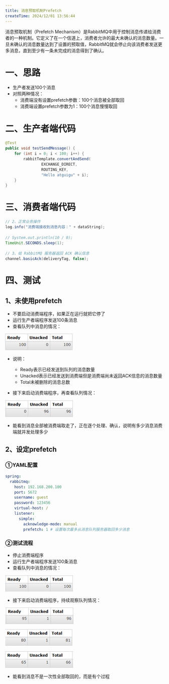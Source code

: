 ```yaml
---
title: 消息预取机制Prefetch
createTime: 2024/12/01 13:56:44
---
```


消息预取机制（Prefetch Mechanism）是RabbitMQ中用于控制消息传递给消费者的一种机制。它定义了在一个信道上，消费者允许的最大未确认的消息数量。一旦未确认的消息数量达到了设置的预取值，RabbitMQ就会停止向该消费者发送更多消息，直到至少有一条未完成的消息得到了确认。

# 一、思路

- 生产者发送100个消息
- 对照两种情况：
  - 消费端没有设置prefetch参数：100个消息被全部取回
  - 消费端设置prefetch参数为1：100个消息慢慢取回



# 二、生产者端代码

```java
@Test  
public void testSendMessage() {
    for (int i = 0; i < 100; i++) {
        rabbitTemplate.convertAndSend(
                EXCHANGE_DIRECT,
                ROUTING_KEY,
                "Hello atguigu" + i);
    }
}
```



# 三、消费者端代码

```java
// 2、正常业务操作
log.info("消费端接收到消息内容：" + dataString);

// System.out.println(10 / 0);
TimeUnit.SECONDS.sleep(1);

// 3、给 RabbitMQ 服务器返回 ACK 确认信息
channel.basicAck(deliveryTag, false);
```



# 四、测试

## 1、未使用prefetch

- 不要启动消费端程序，如果正在运行就把它停了
- 运行生产者端程序发送100条消息
- 查看队列中消息的情况：

![image-20231107155915253](./assets/image-20231107155915253.png)

- 说明：
  - Ready表示已经发送到队列的消息数量
  - Unacked表示已经发送到消费端但是消费端尚未返回ACK信息的消息数量
  - Total未被删除的消息总数

- 接下来启动消费端程序，再查看队列情况：

![image-20231107160233539](./assets/image-20231107160233539.png)

- 能看到消息全部被消费端取走了，正在逐个处理、确认，说明有多少消息消费端就并发处理多少



## 2、设定prefetch

### ①YAML配置

```yaml
spring:
  rabbitmq:
    host: 192.168.200.100
    port: 5672
    username: guest
    password: 123456
    virtual-host: /
    listener:
      simple:
        acknowledge-mode: manual
        prefetch: 1 # 设置每次最多从消息队列服务器取回多少消息
```



### ②测试流程

- 停止消费端程序
- 运行生产者端程序发送100条消息
- 查看队列中消息的情况：

![image-20231107160820062](./assets/image-20231107160820062.png)

- 接下来启动消费端程序，持续观察队列情况：

![image-20231107160922632](./assets/image-20231107160922632.png)



![image-20231107160936216](./assets/image-20231107160936216.png)



![image-20231107160951639](./assets/image-20231107160951639.png)



- 能看到消息不是一次性全部取回的，而是有个过程